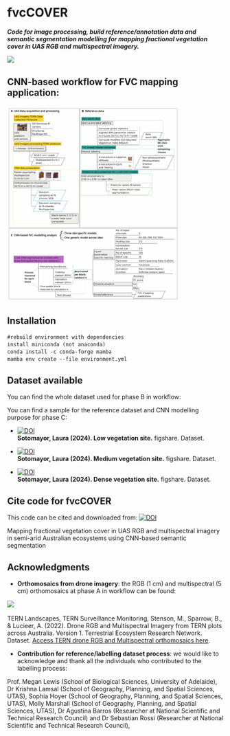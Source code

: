 # fvcCOVER 
**_Code for image processing, build reference/annotation data and semantic segmentation modelling for mapping fractional vegetation cover in UAS RGB and multispectral imagery._**

<!-- ![fvcCover](https://github.com/LNSOTOM/fvc_composition/blob/main/phase_1_image_processing/img/fvc_mapping_predictions.png) -->
<img src="https://github.com/LNSOTOM/fvc_composition/blob/main/phase_1_image_processing/img/fvc_mapping_predictions.png" width="500">

## CNN-based workflow for FVC mapping application:

<img src="https://github.com/LNSOTOM/fvc_composition/blob/main/phase_1_image_processing/img/cnn_workflow_sites.png" width="400">
<!-- ![mutlispectralMultipleClasses](https://github.com/LNSOTOM/fvc_composition/blob/main/phase_1_image_processing/img/cnn_workflow_sites.png) -->


## Installation

```diff
#rebuild environment with dependencies 
install miniconda (not anaconda)
conda install -c conda-forge mamba 
mamba env create --file environment.yml
```

## Dataset available
You can find the whole dataset used for phase B in workflow:


You can find a sample for the reference dataset and CNN modelling purpose for phase C:

- [![DOI](https://zenodo.org/badge/DOI/10.6084/m9.figshare.27776145.v1.svg)](https://doi.org/10.6084/m9.figshare.27776145.v1)  
  **Sotomayor, Laura (2024). Low vegetation site.** figshare. Dataset.  
  <!-- DOI: [10.6084/m9.figshare.27776145.v1](https://doi.org/10.6084/m9.figshare.27776145.v1) -->

- [![DOI](https://zenodo.org/badge/DOI/10.6084/m9.figshare.27871806.v1.svg)](https://doi.org/10.6084/m9.figshare.27871806.v1)  
  **Sotomayor, Laura (2024). Medium vegetation site.** figshare. Dataset.  
  <!-- DOI: [10.6084/m9.figshare.27871806.v1](https://doi.org/10.6084/m9.figshare.27871806.v1) -->

- [![DOI](https://zenodo.org/badge/DOI/10.6084/m9.figshare.27871893.v1.svg)](https://doi.org/10.6084/m9.figshare.27871893.v1)  
  **Sotomayor, Laura (2024). Dense vegetation site.** figshare. Dataset.  
  <!-- DOI: [10.6084/m9.figshare.27871893.v1](https://doi.org/10.6084/m9.figshare.27871893.v1) -->

<!-- [FVC classes based on growth form and structure ](https://figshare.com/projects/Reference_data_for_semi-arid_environments/227859) -->

## Cite code for fvcCOVER
This code can be cited and downloaded from: [![DOI](https://zenodo.org/badge/DOI/110.5281/zenodo.15036626.svg)](https://doi.org/10.5281/zenodo.15036626)

Mapping fractional vegetation cover in UAS RGB and multispectral imagery in semi-arid Australian ecosystems using CNN-based semantic segmentation

## Acknowledgments
- **Orthomosaics from drone imagery**: the RGB (1 cm) and multispectral (5 cm) orthomosaics at phase A in workflow can be found:
<img src="https://github.com/LNSOTOM/fvc_composition/blob/main/phase_1_image_processing/img/orthomosaic_sites.png" width="500">

TERN Landscapes, TERN Surveillance Monitoring, Stenson, M., Sparrow, B., & Lucieer, A. (2022).
Drone RGB and Multispectral Imagery from TERN plots across Australia. Version 1. Terrestrial Ecosystem Research Network. Dataset. 
[Access TERN drone RGB and Multispectral orthomosaics here](https://portal.tern.org.au/metadata/TERN/39de90f5-49e3-4567-917c-cf3e3bc93086).

- **Contribution for reference/labelling dataset process**: we would like to acknowledge and thank all the individuals who contributed to the labelling process:

Prof. Megan Lewis (School of Biological Sciences, University of Adelaide), 
Dr Krishna Lamsal (School of Geography, Planning, and Spatial Sciences, UTAS), 
Sophia Hoyer (School of Geography, Planning, and Spatial Sciences, UTAS),
Molly Marshall (School of Geography, Planning, and Spatial Sciences, UTAS),
Dr Agustina Barros (Researcher at National Scientific and Technical Research Council) and
Dr Sebastian Rossi (Researcher at National Scientific and Technical Research Council),



<!-- ### Check code: Paper2/Chap3
[LiDAR 3D Voxel Automation to identify trees, shrubs, and grasses using deep learning-based computer vision applications ](https://github.com/LNSOTOM/ecosystem_structure) -->

